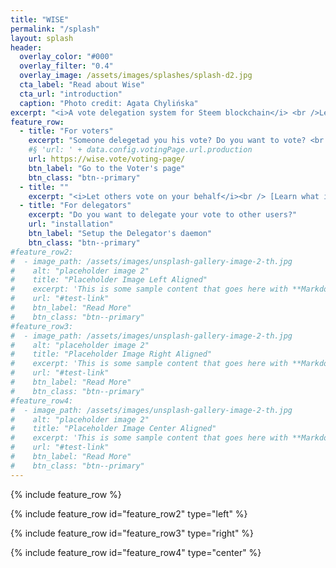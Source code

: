 ```yaml
---
title: "WISE"
permalink: "/splash"
layout: splash
header:
  overlay_color: "#000"
  overlay_filter: "0.4"
  overlay_image: /assets/images/splashes/splash-d2.jpg
  cta_label: "Read about Wise"
  cta_url: "introduction"
  caption: "Photo credit: Agata Chylińska"
excerpt: "<i>A vote delegation system for Steem blockchain</i> <br />Let others vote on your behalf."
feature_row:
  - title: "For voters"
    excerpt: "Someone delegetad you his vote? Do you want to vote? <br /> <small>Check instruction <a href=\"beginners/voting-using-voter-page\">here how to vote</a></small>"
    #§ 'url: ' + data.config.votingPage.url.production
    url: https://wise.vote/voting-page/
    btn_label: "Go to the Voter's page"
    btn_class: "btn--primary"
  - title: ""
    excerpt: "<i>Let others vote on your behalf</i><br /> [Learn what is Wise](introduction)"
  - title: "For delegators"
    excerpt: "Do you want to delegate your vote to other users?"
    url: "installation"
    btn_label: "Setup the Delegator's daemon"
    btn_class: "btn--primary"
#feature_row2:
#  - image_path: /assets/images/unsplash-gallery-image-2-th.jpg
#    alt: "placeholder image 2"
#    title: "Placeholder Image Left Aligned"
#    excerpt: 'This is some sample content that goes here with **Markdown** formatting. Left aligned with `type="left"`'
#    url: "#test-link"
#    btn_label: "Read More"
#    btn_class: "btn--primary"
#feature_row3:
#  - image_path: /assets/images/unsplash-gallery-image-2-th.jpg
#    alt: "placeholder image 2"
#    title: "Placeholder Image Right Aligned"
#    excerpt: 'This is some sample content that goes here with **Markdown** formatting. Right aligned with `type="right"`'
#    url: "#test-link"
#    btn_label: "Read More"
#    btn_class: "btn--primary"
#feature_row4:
#  - image_path: /assets/images/unsplash-gallery-image-2-th.jpg
#    alt: "placeholder image 2"
#    title: "Placeholder Image Center Aligned"
#    excerpt: 'This is some sample content that goes here with **Markdown** formatting. Centered with `type="center"`'
#    url: "#test-link"
#    btn_label: "Read More"
#    btn_class: "btn--primary"
---
```


<!--{% include feature_row id="intro" type="center" %}-->

{% include feature_row %}

{% include feature_row id="feature_row2" type="left" %}

{% include feature_row id="feature_row3" type="right" %}

{% include feature_row id="feature_row4" type="center" %}